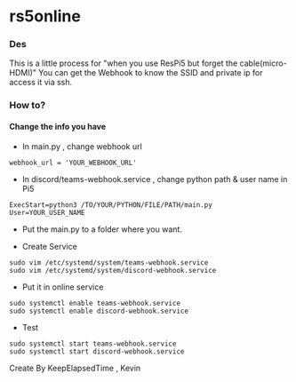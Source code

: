 # rs5online

### Des
This is a little process for "when you use ResPi5 but forget the cable(micro-HDMI)"
You can get the Webhook to know the SSID and private ip for access it via ssh.

### How to?

#### Change the info you have
- In main.py , change webhook url
```
webhook_url = 'YOUR_WEBHOOK_URL'
```
- In discord/teams-webhook.service , change python path & user name in Pi5
```
ExecStart=python3 /TO/YOUR/PYTHON/FILE/PATH/main.py
User=YOUR_USER_NAME
```


- Put the main.py to a folder where you want.

- Create Service

```
sudo vim /etc/systemd/system/teams-webhook.service
sudo vim /etc/systemd/system/discord-webhook.service
```

- Put it in online service

```
sudo systemctl enable teams-webhook.service
sudo systemctl enable discord-webhook.service
```

- Test

```
sudo systemctl start teams-webhook.service
sudo systemctl start discord-webhook.service
```


Create By KeepElapsedTime , Kevin
